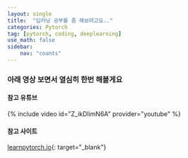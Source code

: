 ```yaml
---
layout: single
title:  "딥러닝 공부를 좀 해보려고요.."
categories: Pytorch
tag: [pytorch, coding, deeplearning]
use_math: false
sidebar:
    nav: "counts"
---
```


### 아래 영상 보면서 열심히 한번 해볼게요

#### 참고 유튜브
{% include video id="Z_ikDlimN6A" provider="youtube" %}

#### 참고 사이트
[learnpytorch.io](https://www.learnpytorch.io/){: target="_blank"}
